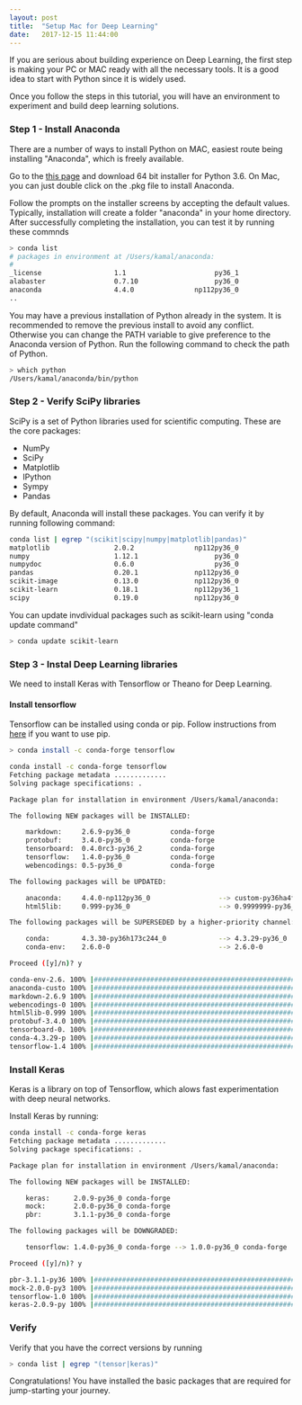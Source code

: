 ```yaml
---
layout: post
title:  "Setup Mac for Deep Learning"
date:   2017-12-15 11:44:00
---
```


If you are serious about building experience on Deep Learning, the first step 
is making your PC or MAC ready with all the necessary tools. It is a good idea to start
with Python since it is widely used.  

Once you follow the steps in this tutorial, you will have an environment to experiment 
and build deep learning solutions.

### Step 1 - Install Anaconda

There are a number of ways to install Python on MAC, easiest route being installing
 "Anaconda", which is freely available.

Go to the [this page](https://conda.io/miniconda.html) and download 64 bit installer 
for Python 3.6. On Mac, you can just double click on the .pkg file to install Anaconda.

Follow the prompts on the installer screens by accepting the default values. Typically,
installation will create a folder "anaconda" in your home directory.
After successfully completing the installation, you can test it by running these
commnds

```bash
> conda list
# packages in environment at /Users/kamal/anaconda:
#
_license                  1.1                      py36_1
alabaster                 0.7.10                   py36_0
anaconda                  4.4.0               np112py36_0
..
```

You may have a previous installation of Python already in the system. It is recommended
to remove the previous install to avoid any conflict. Otherwise you can change the
PATH variable to give preference to the Anaconda version of Python. Run the following
command to check the path of Python.

```bash
> which python
/Users/kamal/anaconda/bin/python
```

### Step 2 - Verify SciPy libraries
SciPy is a set of Python libraries used for scientific computing. These are the core
packages:

* NumPy
* SciPy
* Matplotlib
* IPython
* Sympy
* Pandas

By default, Anaconda will install these packages. You can verify it by running following
command:

```bash
conda list | egrep "(scikit|scipy|numpy|matplotlib|pandas)"
matplotlib                2.0.2               np112py36_0
numpy                     1.12.1                   py36_0
numpydoc                  0.6.0                    py36_0
pandas                    0.20.1              np112py36_0
scikit-image              0.13.0              np112py36_0
scikit-learn              0.18.1              np112py36_1
scipy                     0.19.0              np112py36_0
```

You can update invdividual packages such as scikit-learn using "conda update command"

```bash
> conda update scikit-learn
```

### Step 3 - Instal Deep Learning libraries

We need to install Keras with Tensorflow or Theano for Deep Learning. 

#### Install tensorflow

Tensorflow can be installed using conda or pip. Follow instructions from [here](https://www.tensorflow.org/install/install_mac) 
if you want to use pip.

```bash
> conda install -c conda-forge tensorflow

conda install -c conda-forge tensorflow
Fetching package metadata .............
Solving package specifications: .

Package plan for installation in environment /Users/kamal/anaconda:

The following NEW packages will be INSTALLED:

    markdown:     2.6.9-py36_0          conda-forge
    protobuf:     3.4.0-py36_0          conda-forge
    tensorboard:  0.4.0rc3-py36_2       conda-forge
    tensorflow:   1.4.0-py36_0          conda-forge
    webencodings: 0.5-py36_0            conda-forge

The following packages will be UPDATED:

    anaconda:     4.4.0-np112py36_0                 --> custom-py36ha4fed55_0
    html5lib:     0.999-py36_0                      --> 0.9999999-py36_0      conda-forge

The following packages will be SUPERSEDED by a higher-priority channel:

    conda:        4.3.30-py36h173c244_0             --> 4.3.29-py36_0         conda-forge
    conda-env:    2.6.0-0                           --> 2.6.0-0               conda-forge

Proceed ([y]/n)? y

conda-env-2.6. 100% |#####################################################################| Time: 0:00:00 726.31 kB/s
anaconda-custo 100% |#####################################################################| Time: 0:00:00   4.09 MB/s
markdown-2.6.9 100% |#####################################################################| Time: 0:00:00 601.81 kB/s
webencodings-0 100% |#####################################################################| Time: 0:00:00   3.41 MB/s
html5lib-0.999 100% |#####################################################################| Time: 0:00:00 711.88 kB/s
protobuf-3.4.0 100% |#####################################################################| Time: 0:00:01   2.53 MB/s
tensorboard-0. 100% |#####################################################################| Time: 0:00:00   2.32 MB/s
conda-4.3.29-p 100% |#####################################################################| Time: 0:00:00   1.88 MB/s
tensorflow-1.4 100% |#####################################################################| Time: 0:00:14   2.30 MB/s
```

### Install Keras
Keras is a library on top of Tensorflow, which alows fast experimentation with deep
neural networks.

Install Keras by running:

```bash
conda install -c conda-forge keras
Fetching package metadata .............
Solving package specifications: .

Package plan for installation in environment /Users/kamal/anaconda:

The following NEW packages will be INSTALLED:

    keras:      2.0.9-py36_0 conda-forge
    mock:       2.0.0-py36_0 conda-forge
    pbr:        3.1.1-py36_0 conda-forge

The following packages will be DOWNGRADED:

    tensorflow: 1.4.0-py36_0 conda-forge --> 1.0.0-py36_0 conda-forge

Proceed ([y]/n)? y

pbr-3.1.1-py36 100% |#####################################################################| Time: 0:00:00 665.21 kB/s
mock-2.0.0-py3 100% |#####################################################################| Time: 0:00:00 918.28 kB/s
tensorflow-1.0 100% |#####################################################################| Time: 0:00:16   2.06 MB/s
keras-2.0.9-py 100% |#####################################################################| Time: 0:00:00   1.70 MB/s
```

### Verify

Verify that you have the correct versions by running 

```bash
> conda list | egrep "(tensor|keras)"
```

Congratulations! You have installed the basic packages that are required for jump-starting
your journey. 